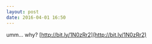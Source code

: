 ```yaml
---
layout: post
date: 2016-04-01 16:50
---
```

umm... why? [http://bit.ly/1N0zRr2](http://bit.ly/1N0zRr2)
